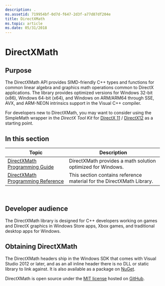 ```yaml
---
description: .
ms.assetid: 719954bf-0d7d-f647-2d3f-a77d87df204e
title: DirectXMath
ms.topic: article
ms.date: 05/31/2018
---
```


# DirectXMath

## Purpose

The DirectXMath API provides SIMD-friendly C++ types and functions for common linear algebra and graphics math operations common to DirectX applications. The library provides optimized versions for Windows 32-bit (x86), Windows 64-bit (x64), and Windows on ARM/ARM64 through SSE, AVX, and ARM-NEON intrinsics support in the Visual C++ compiler.

For developers new to DirectXMath, you may want to consider using the SimpleMath wrapper in the *DirectX Tool Kit* for [DirectX 11](http://go.microsoft.com/fwlink/?LinkId=248929) / [DirectX12](http://go.microsoft.com/fwlink/?LinkID=615561) as a starting point.

## In this section



| Topic                                                                     | Description                                                                      |
|---------------------------------------------------------------------------|----------------------------------------------------------------------------------|
| [DirectXMath Programming Guide](ovw-xnamath-progguide.md)<br/>     | DirectXMath provides a math solution optimized for Windows.<br/>           |
| [DirectXMath Programming Reference](ovw-xnamath-reference.md)<br/> | This section contains reference material for the DirectXMath Library.<br/> |



 

## Developer audience

The DirectXMath library is designed for C++ developers working on games and DirectX graphics in Windows Store apps, Xbox games, and traditional desktop apps for Windows.

## Obtaining DirectXMath
 
The DirectXMath headers ship in the Windows SDK that comes with Visual Studio 2012 or later, and as an all inline header there is no DLL or static library to link against. It is also available as a package on [NuGet](https://www.nuget.org/packages/directxmath/).

DirectXMath is open source under the [MIT license](https://opensource.org/licenses/MIT) hosted on [GitHub](https://github.com/Microsoft/DirectXMath).




